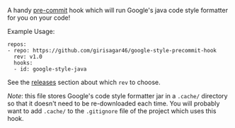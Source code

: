 A handy [pre-commit](http://pre-commit.com/) hook which will run Google's java
code style formatter for you on your code!

Example Usage:

```
repos:
- repo: https://github.com/girisagar46/google-style-precommit-hook
  rev: v1.0
  hooks:
  - id: google-style-java
```

See the [releases](https://github.com/girisagar46/google-style-precommit-hook/releases) section about which `rev` to choose.

*Note*: this file stores Google's code style formatter jar in a `.cache/`
directory so that it doesn't need to be re-downloaded each time.  You will
probably want to add `.cache/` to the `.gitignore` file of the project which
uses this hook.
